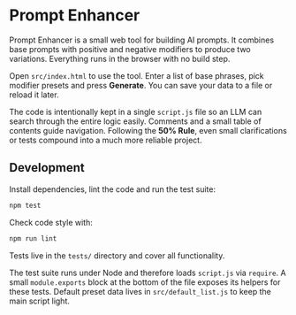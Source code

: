 # Prompt Enhancer

Prompt Enhancer is a small web tool for building AI prompts. It combines base prompts with positive and negative modifiers to produce two variations. Everything runs in the browser with no build step.

Open `src/index.html` to use the tool. Enter a list of base phrases, pick modifier presets and press **Generate**. You can save your data to a file or reload it later.

The code is intentionally kept in a single `script.js` file so an LLM can search through the entire logic easily. Comments and a small table of contents guide navigation. Following the **50% Rule**, even small clarifications or tests compound into a much more reliable project.

## Development

Install dependencies, lint the code and run the test suite:

```bash
npm test
```

Check code style with:

```bash
npm run lint
```

Tests live in the `tests/` directory and cover all functionality.

The test suite runs under Node and therefore loads `script.js` via `require`. A small
`module.exports` block at the bottom of the file exposes its helpers for these tests.
Default preset data lives in `src/default_list.js` to keep the main script light.
